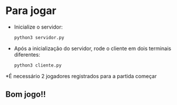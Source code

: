 # Para jogar

- Inicialize o servidor:
    ```
    python3 servidor.py
    ```

- Após a inicialização do servidor, rode o cliente em dois terminais diferentes:
    ```
    python3 cliente.py
    ```


*É necessário 2 jogadores registrados para a partida começar


## Bom jogo!!